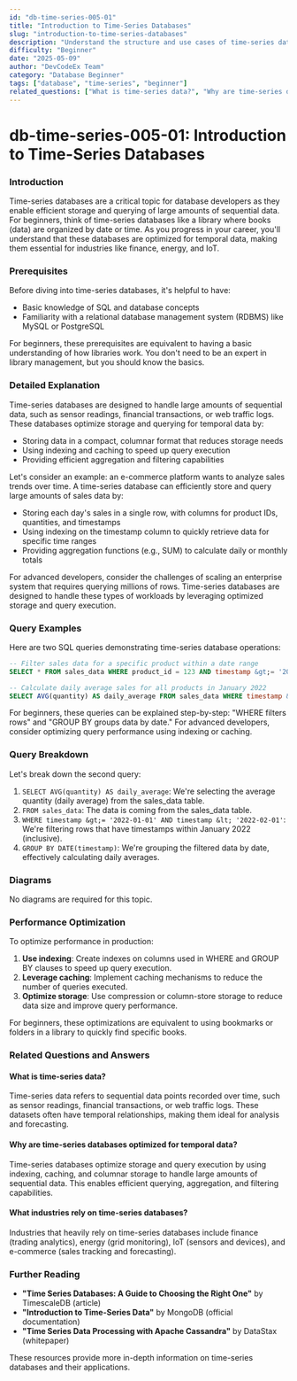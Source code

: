 ```yaml
---
id: "db-time-series-005-01"
title: "Introduction to Time-Series Databases"
slug: "introduction-to-time-series-databases"
description: "Understand the structure and use cases of time-series databases for sequential data."
difficulty: "Beginner"
date: "2025-05-09"
author: "DevCodeEx Team"
category: "Database Beginner"
tags: ["database", "time-series", "beginner"]
related_questions: ["What is time-series data?", "Why are time-series databases optimized for temporal data?", "What industries rely on time-series databases?"]
---
```


**db-time-series-005-01: Introduction to Time-Series Databases**
=====================================================

### Introduction
Time-series databases are a critical topic for database developers as they enable efficient storage and querying of large amounts of sequential data. For beginners, think of time-series databases like a library where books (data) are organized by date or time. As you progress in your career, you'll understand that these databases are optimized for temporal data, making them essential for industries like finance, energy, and IoT.

### Prerequisites
Before diving into time-series databases, it's helpful to have:

* Basic knowledge of SQL and database concepts
* Familiarity with a relational database management system (RDBMS) like MySQL or PostgreSQL

For beginners, these prerequisites are equivalent to having a basic understanding of how libraries work. You don't need to be an expert in library management, but you should know the basics.

### Detailed Explanation
Time-series databases are designed to handle large amounts of sequential data, such as sensor readings, financial transactions, or web traffic logs. These databases optimize storage and querying for temporal data by:

* Storing data in a compact, columnar format that reduces storage needs
* Using indexing and caching to speed up query execution
* Providing efficient aggregation and filtering capabilities

Let's consider an example: an e-commerce platform wants to analyze sales trends over time. A time-series database can efficiently store and query large amounts of sales data by:

* Storing each day's sales in a single row, with columns for product IDs, quantities, and timestamps
* Using indexing on the timestamp column to quickly retrieve data for specific time ranges
* Providing aggregation functions (e.g., SUM) to calculate daily or monthly totals

For advanced developers, consider the challenges of scaling an enterprise system that requires querying millions of rows. Time-series databases are designed to handle these types of workloads by leveraging optimized storage and query execution.

### Query Examples
Here are two SQL queries demonstrating time-series database operations:

```sql
-- Filter sales data for a specific product within a date range
SELECT * FROM sales_data WHERE product_id = 123 AND timestamp &gt;= '2022-01-01' AND timestamp &lt;= '2022-01-31';
```

```sql
-- Calculate daily average sales for all products in January 2022
SELECT AVG(quantity) AS daily_average FROM sales_data WHERE timestamp &gt;= '2022-01-01' AND timestamp &lt; '2022-02-01' GROUP BY DATE(timestamp);
```

For beginners, these queries can be explained step-by-step: "WHERE filters rows" and "GROUP BY groups data by date." For advanced developers, consider optimizing query performance using indexing or caching.

### Query Breakdown
Let's break down the second query:

1. `SELECT AVG(quantity) AS daily_average`: We're selecting the average quantity (daily average) from the sales_data table.
2. `FROM sales_data`: The data is coming from the sales_data table.
3. `WHERE timestamp &gt;= '2022-01-01' AND timestamp &lt; '2022-02-01'`: We're filtering rows that have timestamps within January 2022 (inclusive).
4. `GROUP BY DATE(timestamp)`: We're grouping the filtered data by date, effectively calculating daily averages.

### Diagrams
No diagrams are required for this topic.

### Performance Optimization
To optimize performance in production:

1. **Use indexing**: Create indexes on columns used in WHERE and GROUP BY clauses to speed up query execution.
2. **Leverage caching**: Implement caching mechanisms to reduce the number of queries executed.
3. **Optimize storage**: Use compression or column-store storage to reduce data size and improve query performance.

For beginners, these optimizations are equivalent to using bookmarks or folders in a library to quickly find specific books.

### Related Questions and Answers
#### What is time-series data?
Time-series data refers to sequential data points recorded over time, such as sensor readings, financial transactions, or web traffic logs. These datasets often have temporal relationships, making them ideal for analysis and forecasting.

#### Why are time-series databases optimized for temporal data?
Time-series databases optimize storage and query execution by using indexing, caching, and columnar storage to handle large amounts of sequential data. This enables efficient querying, aggregation, and filtering capabilities.

#### What industries rely on time-series databases?
Industries that heavily rely on time-series databases include finance (trading analytics), energy (grid monitoring), IoT (sensors and devices), and e-commerce (sales tracking and forecasting).

### Further Reading
* **"Time Series Databases: A Guide to Choosing the Right One"** by TimescaleDB (article)
* **"Introduction to Time-Series Data"** by MongoDB (official documentation)
* **"Time Series Data Processing with Apache Cassandra"** by DataStax (whitepaper)

These resources provide more in-depth information on time-series databases and their applications.